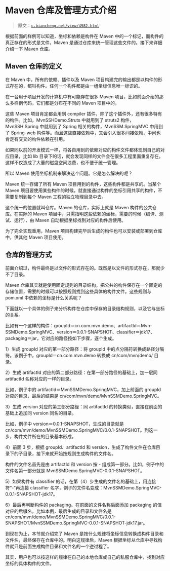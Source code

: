 # Maven 仓库及管理方式介绍

> 原文：[`c.biancheng.net/view/4982.html`](http://c.biancheng.net/view/4982.html)

根据前面的样例可以知道，坐标和依赖是构件在 Maven 中的一个标记，而构件的真正存在的形式是文件，Maven 是通过仓库来统一管理这些文件的。接下来详细介绍一下 Maven 仓库。

## Maven 仓库的定义

在 Maven 中，所有的依赖、插件以及 Maven 项目构建完的输出都是以构件的形式存在的，都叫构件。任何一个构件都是由一组坐标信息唯一标识的。

在一台用于项目开发的计算机中有可能存在很多 Maven 项目，比如前面介绍的那么多样例代码，它们都是分布在不同的 Maven 项目中的。

这些 Maven 项目肯定都会用到 compiler 插件，除了这个插件外，还有很多特有的构件。比如，MvnSSHDemo.Struts 中就用到了 struts2 构件，MvnSSH.Spring 中就用到了 Spring 相关的构件，MvnSSM.SpringMVC 中用到了 Spring-web 构件等。而且这些直接依赖中，又会引入很多间接依赖，中间也肯定有交叉的构件依赖在引用。

如果同以前的开发模式一样，将各自用到的依赖对应的构件文件都体现到自己的对应目录，比如 lib 目录下的话，就会发现同样的文件会在很多工程里面重复存在。这样不仅造成了大量的磁盘空间浪费，也不便于统一管理。

所以 Maven 使用坐标机制来解决这个问题。它是怎么解决的呢？

Maven 统一存储了所有 Maven 项目用到的构件，这些构件都是共享的。当某个 Maven 项目要使用某些构件的时候，就直接通过构件的坐标引用共享的构件，不需要复制到每个 Maven 工程的独立物理目录中去。

这个统一的位置就叫仓库。Maven 的仓库，实际上就是 Maven 构件的公共仓库。在实际的 Maven 项目中，只需指明这些依赖的坐标，需要的时候（编译、测试、运行），由 Maven 自动根据坐标找到对应的构件后使用。

为了完全实现重用，Maven 项目构建完毕后生成的构件也可以安装或部署到仓库中，供其他 Maven 项目使用。

## 仓库的管理方式

前面介绍过，构件最终是以文件的形式存在的。既然是以文件的形式存在，那就少不了目录。

Maven 仓库其实就是使用固定规则的目录结构，把公共的构件保存在一个固定的存储位置，需要的时候可以按照规则找到这些具体的构件文件。这些规则与 pom.xml 中依赖的坐标是什么关系呢？

下面就以一个具体的例子来分析构件在仓库中保存的目录结构规则，以及它与坐标的关系。

比如有一个这样的构件：groupId＝cn.com.mvn.demo、artifactId＝Mvn-SSMDemo.SpringMVC、version＝0.0.1-SNAPSHOT、classifier＝jdk17、packaging＝jar，它对应的路径按如下步骤，逐个生成。

1）生成 groupId 对应的第一部分路径：将 groupId 中的点分隔符转换成路径分隔符。该例子中，groupId＝cn.com.mvn.demo 转换成 cn/com/mvn/demo/ 目录。

2）生成 artifactId 对应的第二部分路径：在第一部分路径的基础上，加一层同 artifactId 名称对应的一样的目录。

比如，例子中的 artifactId＝MvnSSMDemo.SpringMVC，加上前面的 groupId 对应的目录，最后的结果是 cn/com/mvn/demo/MvnSSMDemo.SpringMVC。

3）生成 version 对应的第三部分路径：同 artifactId 的转换类似，直接在前面的基础上追加同 version 同名的目录。

比如，例子中 version＝0.0.1-SNAPSHOT，生成的目录就是 cn/com/mvn/demo/MvnSSMDemo.SpringMVC/0.0.1-SNAPSHOT。到这一步，构件文件所在的目录基本形成。

4）前面 3 步，根据 groupId、artifactId 和 version，生成了构件文件在仓库目录下的子目录，接下来就开始按规则生成构件的文件名。

构件的文件名首先是由 artifactId 和 version 按 <artifactId>-<version> 组成第一部分。比如，例子中的文件名第一部分就是 MvnSSMDemo.SpringMVC-0.0.1-SNAPSHOT。

5）如果构件有 classifier 的话，在第（4）步生成的文件名的基础上，用连接符“-”再连接 classifier 名字，例子的文件名变成：MvnSSMDemo.SpringMVC-0.0.1-SNAPSHOT-jdk17。

6）最后再判断构件的 packaging。在前面的文件名称后面添加 packaging 的值对应的后缀名。比如本例，最后生成的目录和文件名是 cn/com/mvn/demo/MvnSSMDemo.SpringMVC/0.0.1-SNAPSHOT/MvnSSMDemo.SpringMVC-0.0.1-SNAPSHOT-jdk17.jar。

到现在为止，本节就介绍完了 Maven 是按什么规律将坐标信息转换成构件目录和文件名，最终保存在仓库中的。明白这规律后，Maven 根据坐标从仓库中寻找构件就只是前面生成构件目录和文件名的一个逆过程了。

其实，用户也可以按这样的规律在自己的本地仓库或自己的私服仓库中，找到对应坐标的具体构件的文件。